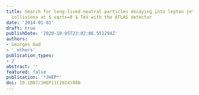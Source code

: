 ```yaml
---
title: Search for long-lived neutral particles decaying into lepton jets in proton-proton
  collisions at $ sqrts=8 $ TeV with the ATLAS detector
date: '2014-01-01'
draft: true
publishDate: '2020-10-05T23:02:06.551294Z'
authors:
- Georges Aad
- ' others'
publication_types:
- 2
abstract: ''
featured: false
publication: '*JHEP*'
doi: 10.1007/JHEP11(2014)088
---
```


